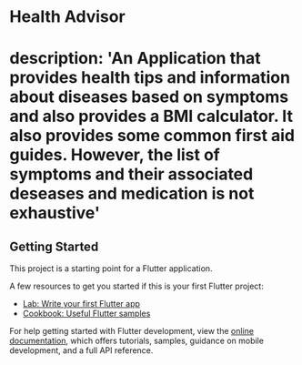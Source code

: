 # Health Advisor

# description: 'An Application that provides health tips and information about diseases based on symptoms and also provides a BMI calculator. It also provides some common first aid guides. However, the list of symptoms and their associated deseases and medication is not exhaustive'


## Getting Started

This project is a starting point for a Flutter application.

A few resources to get you started if this is your first Flutter project:

- [Lab: Write your first Flutter app](https://docs.flutter.dev/get-started/codelab)
- [Cookbook: Useful Flutter samples](https://docs.flutter.dev/cookbook)

For help getting started with Flutter development, view the
[online documentation](https://docs.flutter.dev/), which offers tutorials,
samples, guidance on mobile development, and a full API reference.
